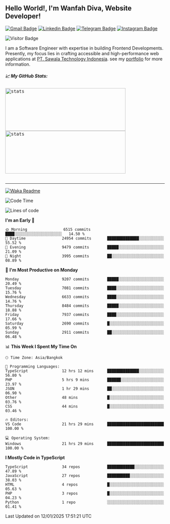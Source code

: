 ## Hello World!, I'm Wanfah Diva, Website Developer!

[![Gmail Badge](https://img.shields.io/badge/-Gmail-white?style=plastic&logo=Gmail&link=mailto:aditputrafirmansyah@gmail.com)](mailto:wanfahdivaa@gmail.com)
[![Linkedin Badge](https://img.shields.io/badge/-LinkedIn-blue?style=plastic&logo=Linkedin&link=https://www.linkedin.com/in/aditputrafirmansyah/)](https://www.linkedin.com/in/wanfahdiva/)
[![Telegram Badge](https://img.shields.io/badge/-Telegram-blue?style=plastic&logo=telegram&link=https://t.me/Adithya_13)](https://t.me/wanfahdiva)
[![Instagram Badge](https://img.shields.io/badge/-Instagram-white?style=plastic&logo=instagram&link=https://www.instagram.com/adithya_firmansyahputra/)](https://www.instagram.com/wnfhdva/)

![Visitor Badge](https://visitor-badge.laobi.icu/badge?page_id=wanfahdiva.wanfahdiva)

<p>
I am a Software Engineer with expertise in building Frontend Developments.
Presently, my focus lies in crafting accessible and high-performance web applications at  <a href="https://sawala/tech" target="_blank">PT. Sawala Technology Indonesia</a>. see my <a href="http://wanfahdiva-com.vercel.app/" target="_blank">portfolio</a> for more information.
</p>

<h5 align="left">
  
📈 **My GitHub Stats:**

</h5>

<div align="left">
<kbd>
  <img height="135em" width="380em" alt="stats" src="https://github-readme-stats.vercel.app/api?username=wanfahdiva&theme=transparent&hide_border=true&include_all_commits=true&hide_title=true"></kbd>
</kbd>
<kbd>
    <img height="135em" width="380em" alt="stats" src="https://github-readme-activity-graph.vercel.app/graph?username=wanfahdiva&theme=react&hide_title=true"></kbd>
</div>

<br />

---

[![Waka Readme](https://github.com/wanfahdiva/wanfahdiva/actions/workflows/waka.yml/badge.svg)](https://github.com/wanfahdiva/wanfahdiva/actions/workflows/waka.yml)

<!--START_SECTION:waka-->
![Code Time](http://img.shields.io/badge/Code%20Time-1%2C602%20hrs%2043%20mins-blue)

![Lines of code](https://img.shields.io/badge/From%20Hello%20World%20I%27ve%20Written-22.0%20million%20lines%20of%20code-blue)

**I'm an Early 🐤** 

```text
🌞 Morning                6515 commits        ████░░░░░░░░░░░░░░░░░░░░░   14.50 % 
🌆 Daytime                24954 commits       ██████████████░░░░░░░░░░░   55.52 % 
🌃 Evening                9479 commits        █████░░░░░░░░░░░░░░░░░░░░   21.09 % 
🌙 Night                  3995 commits        ██░░░░░░░░░░░░░░░░░░░░░░░   08.89 % 
```
📅 **I'm Most Productive on Monday** 

```text
Monday                   9207 commits        █████░░░░░░░░░░░░░░░░░░░░   20.49 % 
Tuesday                  7081 commits        ████░░░░░░░░░░░░░░░░░░░░░   15.76 % 
Wednesday                6633 commits        ████░░░░░░░░░░░░░░░░░░░░░   14.76 % 
Thursday                 8484 commits        █████░░░░░░░░░░░░░░░░░░░░   18.88 % 
Friday                   7937 commits        ████░░░░░░░░░░░░░░░░░░░░░   17.66 % 
Saturday                 2690 commits        █░░░░░░░░░░░░░░░░░░░░░░░░   05.99 % 
Sunday                   2911 commits        ██░░░░░░░░░░░░░░░░░░░░░░░   06.48 % 
```


📊 **This Week I Spent My Time On** 

```text
🕑︎ Time Zone: Asia/Bangkok

💬 Programming Languages: 
TypeScript               12 hrs 12 mins      ██████████████░░░░░░░░░░░   56.80 % 
PHP                      5 hrs 9 mins        ██████░░░░░░░░░░░░░░░░░░░   23.97 % 
JSON                     1 hr 29 mins        ██░░░░░░░░░░░░░░░░░░░░░░░   06.90 % 
Other                    48 mins             █░░░░░░░░░░░░░░░░░░░░░░░░   03.76 % 
CSS                      44 mins             █░░░░░░░░░░░░░░░░░░░░░░░░   03.46 % 

🔥 Editors: 
VS Code                  21 hrs 29 mins      █████████████████████████   100.00 % 

💻 Operating System: 
Windows                  21 hrs 29 mins      █████████████████████████   100.00 % 
```

**I Mostly Code in TypeScript** 

```text
TypeScript               34 repos            ████████████░░░░░░░░░░░░░   47.89 % 
JavaScript               27 repos            ██████████░░░░░░░░░░░░░░░   38.03 % 
HTML                     4 repos             █░░░░░░░░░░░░░░░░░░░░░░░░   05.63 % 
PHP                      3 repos             █░░░░░░░░░░░░░░░░░░░░░░░░   04.23 % 
Python                   1 repo              ░░░░░░░░░░░░░░░░░░░░░░░░░   01.41 % 
```




 Last Updated on 12/01/2025 17:51:21 UTC
<!--END_SECTION:waka-->
